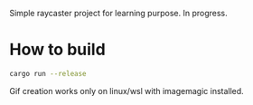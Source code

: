 Simple raycaster project for learning purpose.
In progress.   

# How to build  
```sh
cargo run --release
```

Gif creation works only on linux/wsl with imagemagic installed.
